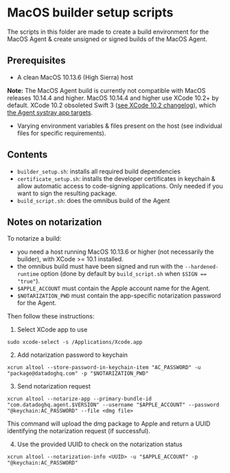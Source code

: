 # MacOS builder setup scripts

The scripts in this folder are made to create a build environment for the MacOS Agent & create unsigned or signed builds of the MacOS Agent.


## Prerequisites

- A clean MacOS 10.13.6 (High Sierra) host

**Note:** The MacOS Agent build is currently not compatible with MacOS releases 10.14.4 and higher. MacOS 10.14.4 and higher use XCode 10.2+ by default. XCode 10.2 obsoleted Swift 3 ([see XCode 10.2 changelog](https://developer.apple.com/documentation/xcode_release_notes/xcode_10_2_release_notes/swift_5_release_notes_for_xcode_10_2?preferredLanguage=occ)), which [the Agent systray app targets](https://github.com/DataDog/datadog-agent/blob/73e744b71aa2b1395e3755ebcc4b0f0ca4105b29/omnibus/config/software/datadog-agent.rb#L226).

- Varying environment variables & files present on the host (see individual files for specific requirements).

## Contents

- `builder_setup.sh`: installs all required build dependencies
- `certificate_setup.sh`: installs the developer certificates in keychain & allow automatic access to code-signing applications. Only needed if you want to sign the resulting package.
- `build_script.sh`: does the omnibus build of the Agent

## Notes on notarization

To notarize a build:
- you need a host running MacOS 10.13.6 or higher (not necessarily the builder), with XCode >= 10.1 installed.
- the omnibus build must have been signed and run with the `--hardened-runtime` option (done by default by `build_script.sh` when `$SIGN == "true"`).
- `$APPLE_ACCOUNT` must contain the Apple account name for the Agent.
- `$NOTARIZATION_PWD` must contain the app-specific notarization password for the Agent.

Then follow these instructions:

1. Select XCode app to use

`sudo xcode-select -s /Applications/Xcode.app`

2. Add notarization password to keychain

`xcrun altool --store-password-in-keychain-item "AC_PASSWORD" -u "package@datadoghq.com" -p "$NOTARIZATION_PWD"`

3. Send notarization request

`xcrun altool --notarize-app --primary-bundle-id "com.datadoghq.agent.$VERSION" --username "$APPLE_ACCOUNT" --password "@keychain:AC_PASSWORD" --file <dmg file>`

This command will upload the dmg package to Apple and return a UUID identifying the notarization request (if successful).

4. Use the provided UUID to check on the notarization status

`xcrun altool --notarization-info <UUID> -u "$APPLE_ACCOUNT" -p "@keychain:AC_PASSWORD"`
